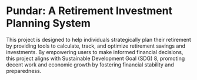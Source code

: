 # Pundar: A Retirement Investment Planning System

This project is designed to help individuals strategically plan their retirement by providing tools to calculate, track, and optimize retirement savings and investments. By empowering users to make informed financial decisions, this project aligns with Sustainable Development Goal (SDG) 8, promoting decent work and economic growth by fostering financial stability and preparedness.